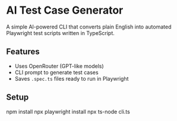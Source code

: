 # AI Test Case Generator

A simple AI-powered CLI that converts plain English into automated Playwright test scripts written in TypeScript.

## Features
- Uses OpenRouter (GPT-like models)
- CLI prompt to generate test cases
- Saves `.spec.ts` files ready to run in Playwright

## Setup
npm install
npx playwright install
npx ts-node cli.ts